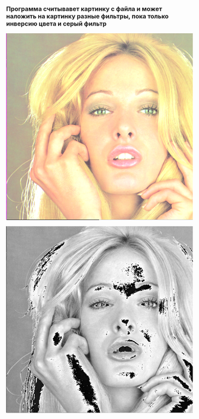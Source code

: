 ### Программа считывавет картинку с файла и может наложить на картинку разные фильтры, пока только инверсию цвета и серый фильтр

![иллюстрация начальная картинка](https://github.com/PabloPascal/ImageReader/blob/master/Tiffany.bmp)

![иллюстрация результат](https://github.com/PabloPascal/ImageReader/blob/master/output.bmp)
